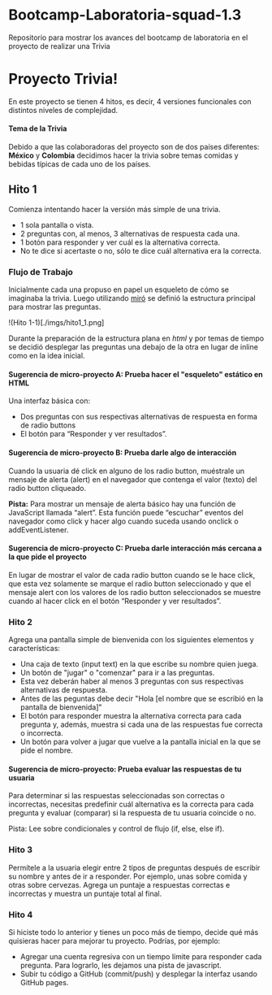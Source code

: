 # Bootcamp-Laboratoria-squad-1.3
Repositorio para mostrar los avances del bootcamp de laboratoria en el proyecto de realizar una Trivia

# Proyecto Trivia!

En este proyecto se tienen 4 hitos, es decir, 4 versiones funcionales con distintos niveles de complejidad.

#### Tema de la Trivia
Debido a que las colaboradoras del proyecto son de dos países diferentes: **México** y **Colombia** decidimos hacer la trivia sobre temas comidas y bebidas típicas de cada uno de los países.



## Hito 1

Comienza intentando hacer la versión más simple de una trivia.

- 1 sola pantalla o vista.
- 2 preguntas con, al menos, 3 alternativas de respuesta cada una.
- 1 botón para responder y ver cuál es la alternativa correcta.
- No te dice si acertaste o no, sólo te dice cuál alternativa era la correcta.


### Flujo de Trabajo
Inicialmente cada una propuso en papel un esqueleto de cómo se imaginaba la trivia. Luego utilizando [miró](https://www.miro.com) se definió la estructura principal para mostrar las preguntas.

!(Hito 1-1)[./imgs/hito1\_1.png]

Durante la preparación de la estructura plana en *html* y por temas de tiempo se decidió desplegar las preguntas una debajo de la otra en lugar de inline como en la idea inicial.  



#### Sugerencia de micro-proyecto A: Prueba hacer el "esqueleto" estático en HTML

Una interfaz básica con:

* Dos preguntas con sus respectivas alternativas de respuesta en forma de radio buttons
* El botón para “Responder y ver resultados”.

#### Sugerencia de micro-proyecto B: Prueba darle algo de interacción

Cuando la usuaria dé click en alguno de los radio button, muéstrale un mensaje de alerta (alert) en el navegador que contenga el valor (texto) del radio button cliqueado.

**Pista:** Para mostrar un mensaje de alerta básico hay una función de JavaScript llamada “alert”. Esta función puede “escuchar” eventos del navegador como click y hacer algo cuando suceda usando onclick o addEventListener.


#### Sugerencia de micro-proyecto C: Prueba darle interacción más cercana a la que pide el proyecto

En lugar de mostrar el valor de cada radio button cuando se le hace click, que esta vez solamente se marque el radio button seleccionado y que el mensaje alert con los valores de los radio button seleccionados se muestre cuando al hacer click en el botón “Responder y ver resultados”.



### Hito 2

Agrega una pantalla simple de bienvenida con los siguientes elementos y características:

* Una caja de texto (input text) en la que escribe su nombre quien juega.
* Un botón de "jugar" o "comenzar" para ir a las preguntas.
* Esta vez deberán haber al menos 3 preguntas con sus respectivas alternativas de respuesta.
* Antes de las peguntas debe decir "Hola \[el nombre que se escribió en la pantalla de bienvenida\]"
* El botón para responder muestra la alternativa correcta para cada pregunta y, además, muestra si cada una de las respuestas fue correcta o incorrecta.
* Un botón para volver a jugar que vuelve a la pantalla inicial en la que se pide el nombre.

#### Sugerencia de micro-proyecto: Prueba evaluar las respuestas de tu usuaria

Para determinar si las respuestas seleccionadas son correctas o incorrectas, necesitas predefinir cuál alternativa es la correcta para cada pregunta y evaluar (comparar) si la respuesta de tu usuaria coincide o no.

Pista: Lee sobre condicionales y control de flujo (if, else, else if).


### Hito 3

Permítele a la usuaria elegir entre 2 tipos de preguntas después de escribir su nombre y antes de ir a responder. 
Por ejemplo, unas sobre comida y otras sobre cervezas. Agrega un puntaje a respuestas correctas e incorrectas y 
muestra un puntaje total al final.


### Hito 4

Si hiciste todo lo anterior y tienes un poco más de tiempo, decide qué más quisieras hacer para mejorar tu proyecto. 
Podrías, por ejemplo:

* Agregar una cuenta regresiva con un tiempo límite para responder cada pregunta. Para lograrlo, les dejamos una 
pista de javascript.
* Subir tu código a GitHub (commit/push) y desplegar la interfaz usando GitHub pages.

